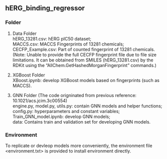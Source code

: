 ## hERG_binding_regressor   
### Folder

1. Data Folder   
   hERG_13281.csv: hERG pIC50 dataset;   
   MACCS.csv: MACCS Fingerprints of 13281 chemicals;   
   CECFP_Example.csv: Part of counted fingerprint of 13281 chemicals. (Note: Unable to provide the full CECFP fingerprint file due to file size limitations. It can be obtained from SMILES (hERG_13281.csv) by the RDKit using the “AllChem.GetHashedMorganFingerprint” commands.)

3. XGBoost Folder   
   XBoost.ipynb: develop XGBoost models based on fingerprints (such as MACCS).

4. GNN Folder (The code origninated from previous reference: 10.1021/acs.jcim.3c00554)   
   engine.py, model.py, utils.py: contain GNN models and helper functions;   
   config.py: hyperparameters and constant variables;   
   Train_GNN_model.ipynb: develop GNN models;   
   data: Contains train and validation set for developing GNN models.



### Environment

To replicate or devleop models more conveniently, the environment file <environment.txt> is provided to install environment directly.
